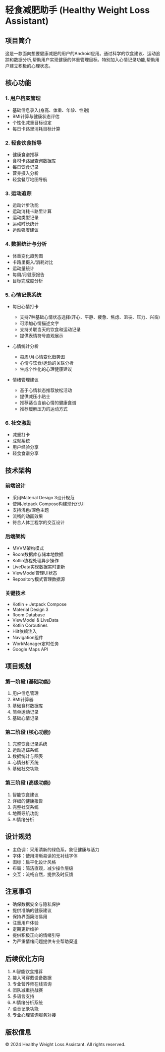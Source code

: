 # 轻食减肥助手 (Healthy Weight Loss Assistant)

## 项目简介
这是一款面向想要健康减肥的用户的Android应用。通过科学的饮食建议、运动追踪和数据分析,帮助用户实现健康的体重管理目标。特别加入心情记录功能,帮助用户建立积极的心理状态。

## 核心功能

### 1. 用户档案管理
- 基础信息录入(身高、体重、年龄、性别)
- BMI计算与健康状态评估
- 个性化减重目标设定
- 每日卡路里消耗目标计算

### 2. 轻食饮食指导
- 健康食谱推荐
- 食材卡路里查询数据库
- 每日饮食记录
- 营养摄入分析
- 轻食餐厅地图导航

### 3. 运动追踪
- 运动计步功能
- 运动消耗卡路里计算
- 运动类型记录
- 运动时长统计
- 运动强度建议

### 4. 数据统计与分析
- 体重变化趋势图
- 卡路里摄入/消耗对比
- 运动量统计
- 每周/月健康报告
- 目标完成度分析

### 5. 心情记录系统
- 每日心情打卡
  - 支持7种基础心情状态选择(开心、平静、疲惫、焦虑、沮丧、压力、兴奋)
  - 可添加心情描述文字
  - 支持关联当天的饮食和运动记录
  - 提供表情符号直观展示

- 心情统计分析
  - 每周/月心情变化趋势图
  - 心情与饮食/运动的关联分析
  - 生成个性化的心理健康建议

- 情绪管理建议
  - 基于心情状态推荐放松活动
  - 提供减压小贴士
  - 推荐适合当前心情的健康食谱
  - 推荐缓解压力的运动方式

### 6. 社交激励
- 减重打卡
- 成就系统
- 用户经验分享
- 轻食食谱分享

## 技术架构

### 前端设计
- 采用Material Design 3设计规范
- 使用Jetpack Compose构建现代化UI
- 支持浅色/深色主题
- 流畅的动画效果
- 符合人体工程学的交互设计

### 后端架构
- MVVM架构模式
- Room数据库存储本地数据
- Kotlin协程处理异步操作
- LiveData实现数据实时更新
- ViewModel管理UI状态
- Repository模式管理数据源

### 关键技术
- Kotlin + Jetpack Compose
- Material Design 3
- Room Database
- ViewModel & LiveData
- Kotlin Coroutines
- Hilt依赖注入
- Navigation组件
- WorkManager定时任务
- Google Maps API

## 项目规划

### 第一阶段 (基础功能)
1. 用户信息管理
2. BMI计算器
3. 基础食材数据库
4. 简单运动记录
5. 基础心情记录

### 第二阶段 (核心功能)
1. 完整饮食记录系统
2. 运动追踪系统
3. 数据统计与图表
4. 心情分析系统
5. 基础社交功能

### 第三阶段 (高级功能)
1. 智能饮食建议
2. 详细的健康报告
3. 完整社交系统
4. 地图导航功能
5. AI情绪分析

## 设计规范
- 主色调：采用清新的绿色系，象征健康与活力
- 字体：使用清晰易读的无衬线字体
- 图标：扁平化设计风格
- 布局：简洁直观，减少操作层级
- 交互：流畅自然，提供及时反馈

## 注意事项
- 确保数据安全与隐私保护
- 提供准确的健康建议
- 保持界面简洁易用
- 注重用户体验
- 定期更新维护
- 提供积极正向的情绪引导
- 为严重情绪问题提供专业帮助渠道

## 后续优化方向
1. AI智能饮食推荐
2. 接入可穿戴设备数据
3. 专业营养师在线咨询
4. 团队减重挑战赛
5. 多语言支持
6. AI情绪分析系统
7. 语音记录功能
8. 专业心理咨询服务对接

## 版权信息
© 2024 Healthy Weight Loss Assistant. All rights reserved.